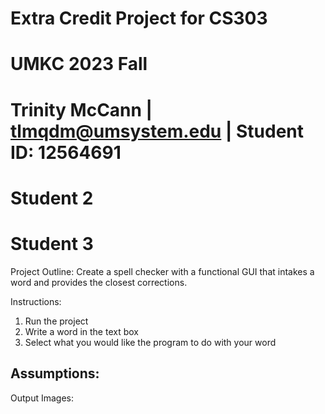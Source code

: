 # Extra Credit Project for CS303
# UMKC 2023 Fall
# Trinity McCann | tlmqdm@umsystem.edu | Student ID: 12564691
# Student 2
# Student 3

Project Outline: 
Create a spell checker with a functional GUI that intakes a word and provides the closest corrections. 

Instructions: 
1) Run the project
2) Write a word in the text box
3) Select what you would like the program to do with your word

Assumptions: 
- 

Output Images: 
